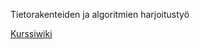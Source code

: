 Tietorakenteiden ja algoritmien harjoitustyö


[Kurssiwiki](https://github.com/TiraLabra/Alkukes-2014/wiki)
